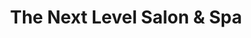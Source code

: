 ---
title: "The Next Level Salon & Spa"
url: /kewaunee/the-next-level-salon-and-spa/
shop: beauty
---